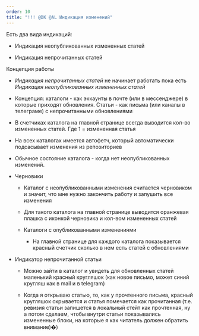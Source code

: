 ```yaml
---
order: 10
title: "!!! @DK @AL Индикация изменений"
---
```


Есть два вида индикаций:

-  Индикация неопубликованных измененных статей

-  Индикация непрочитанных статей

Концепция работы

-  *Индикация непрочитанных статей* не начинает работать пока есть *Индикация неопубликованных измененных статей*

-  Концепция: каталоги - как эккаунты в почте (или в мессенджере) в которые приходят обновления. Статьи - как письма (или каналы в телеграме) с непрочитанными обновлениями

-  В счетчиках каталога на главной странице всегда выводится кол-во измененных статей. Где 1 = измененная статья

-  На всех каталогах имеется автофетч, который автоматически подсасывает изменения из репозиториев

-  Обычное состояние каталога - когда нет неопубликованных изменений.

-  Черновики

   -  Каталог с неопубликованными изменения считается черновиком и значит, что мне нужно закончить работу и запушить все изменения

   -  Для такого каталога на главной странице выводится оранжевая плашка с иконкой черновика и кол-вом измененных статей

   -  Каталоги с опубликованными изменениями

      -  На главной странице для каждого каталога показывается красный счетчик сколько в нем есть статей с обновлениями

-  Индикатор непрочитанной статьи

   -  Можно зайти в каталог и увидеть для обновленных статей маленький красный кругляшок (как новое письмо, может синий кругляш как в mail и в telegram)

   -  Когда я открываю статью, то, как у прочтенного письма, красный кругляшок скрывается и статья помечается как прочитанная (т.е. ревизия статьи запишется в локальный стейт как прочтенная, ну а потом сделаем, чтобы внутри статьи показывались измененные блоки, на которые я как читатель должен обратить внимание)�)